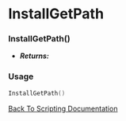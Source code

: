 # InstallGetPath

### InstallGetPath()
- ***Returns:*** 

### Usage

```Lua
InstallGetPath()
```


[Back To Scripting Documentation](../README.md)
